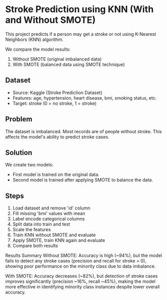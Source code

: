 #  Stroke Prediction using KNN (With and Without SMOTE)

This project predicts if a person may get a stroke or not using K-Nearest Neighbors (KNN) algorithm.

We compare the model results:
1. Without SMOTE (original imbalanced data)
2. With SMOTE (balanced data using SMOTE technique)

## Dataset

- Source: Kaggle (Stroke Prediction Dataset)
- Features: age, hypertension, heart disease, bmi, smoking status, etc.
- Target: stroke (0 = no stroke, 1 = stroke)

## Problem

The dataset is imbalanced. Most records are of people without stroke. This affects the model's ability to predict stroke cases.

## Solution

We create two models:
- First model is trained on the original data.
- Second model is trained after applying SMOTE to balance the data.

## Steps

1. Load dataset and remove 'id' column
2. Fill missing 'bmi' values with mean
3. Label encode categorical columns
4. Split data into train and test
5. Scale the features
6. Train KNN without SMOTE and evaluate
7. Apply SMOTE, train KNN again and evaluate
8. Compare both results

Results Summary
Without SMOTE:
Accuracy is high (~94%), but the model fails to detect any stroke cases (precision and recall for stroke = 0), showing poor performance on the minority class due to data imbalance.

With SMOTE:
Accuracy decreases (~82%), but detection of stroke cases improves significantly (precision ~16%, recall ~45%), making the model more effective in identifying minority class instances despite lower overall accuracy.
